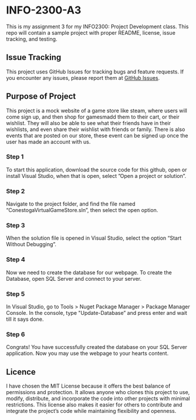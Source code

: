 # INFO-2300-A3

This is my assignment 3 for my INFO2300: Project Development class. This repo will contain a sample project with proper README, license, issue tracking, and testing.

## Issue Tracking
This project uses GitHub Issues for tracking bugs and feature requests. If you encounter any issues, please report them at [GitHub Issues](https://github.com/Blake-Hadaway/INFO-2300-A3/issues).

## Purpose of Project
This project is a mock website of a game store like steam, where users will come sign up, and then shop for gamesmadd them to their cart, or their wishlist. They will also be able to see what their friends have in their wishlists, and even share their wishlist with friends or family. There is also events that are posted on our store, these event can be signed up once the user has made an account with us.

### Step 1
To start this application, download the source code for this github, open or install Visual Studio, when that is open, select ”Open a project or solution”.

### Step 2
Navigate to the project folder, and find the file named “ConestogaVirtualGameStore.sln”, then select the open option.

### Step 3
When the solution file is opened in Visual Studio, select the option “Start Without Debugging”.

### Step 4
Now we need to create the database for our webpage. To create the Database, open SQL Server and connect to your server.

### Step 5
In Visual Studio, go to Tools > Nuget Package Manager > Package Manager Console. In the console, type "Update-Database” and press enter and wait till it says done.

### Step 6
Congrats! You have successfully created the database on your SQL Server application. Now you may use the webpage to your hearts content.

## Licence
I have chosen the MIT License because it offers the best balance of permissions and protection. It allows anyone who clones this project to use, modify, distribute, and incorporate the code into other projects with minimal restrictions. This license also makes it easier for others to contribute and integrate the project’s code while maintaining flexibility and openness.
